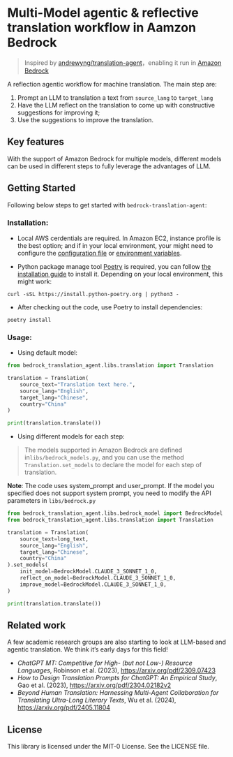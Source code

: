 # Multi-Model agentic & reflective translation workflow in Aamzon Bedrock

> Inspired by [andrewyng/translation-agent](https://github.com/andrewyng/translation-agent)，enabling it run in [Amazon Bedrock](https://aws.amazon.com/bedrock/)

A reflection agentic workflow for machine translation. The main step are:
1. Prompt an LLM to translation a text from `source_lang` to `target_lang`
2. Have the LLM reflect on the translation to come up with constructive suggestions for improving it;
3. Use the suggestions to improve the translation.

## Key features
With the support of Amazon Bedrock for multiple models, different models can be used in different steps to fully leverage the advantages of LLM.

## Getting Started

Following below steps to get started with `bedrock-translation-agent`: 

### Installation: 

- Local AWS cerdentials are required. In Amazon EC2, instance profile is the best option; and if in your local environment, your might need to configure the [configuration file](https://docs.aws.amazon.com/cli/v1/userguide/cli-configure-files.html) or [environment variables](https://docs.aws.amazon.com/cli/v1/userguide/cli-configure-envvars.html).

- Python package manage tool [Poetry](https://python-poetry.org/) is required, you can follow [the installation guide](https://python-poetry.org/docs/#installation) to install it. Depending on your local environment, this might work: 
```shell
curl -sSL https://install.python-poetry.org | python3 -
```

- After checking out the code, use Poetry to install dependencies:

```shell
poetry install
```

### Usage:

- Using default model:
```python
from bedrock_translation_agent.libs.translation import Translation

translation = Translation(
    source_text="Translation text here.",
    source_lang="English",
    target_lang="Chinese",
    country="China"
)

print(translation.translate())
```

- Using different models for each step:

>  The models supported in Amazon Bedrock are defined in`libs/bedrock_models.py`, and you can use the method `Translation.set_models` to declare the model for each step of translation.

**Note**: The code uses system_prompt and user_prompt. If the model you specified does not support system prompt, you need to modify the API parameters in `libs/bedrock.py`

```python
from bedrock_translation_agent.libs.bedrock_model import BedrockModel
from bedrock_translation_agent.libs.translation import Translation

translation = Translation(
    source_text=long_text,
    source_lang="English",
    target_lang="Chinese",
    country="China"
).set_models(
    init_model=BedrockModel.CLAUDE_3_SONNET_1_0,
    reflect_on_model=BedrockModel.CLAUDE_3_SONNET_1_0,
    improve_model=BedrockModel.CLAUDE_3_SONNET_1_0,
)

print(translation.translate())
```

## Related work

A few academic research groups are also starting to look at LLM-based and agentic translation. We think it’s early days for this field!
- *ChatGPT MT: Competitive for High- (but not Low-) Resource Languages*, Robinson et al. (2023), https://arxiv.org/pdf/2309.07423
- *How to Design Translation Prompts for ChatGPT: An Empirical Study*, Gao et al. (2023), https://arxiv.org/pdf/2304.02182v2
- *Beyond Human Translation: Harnessing Multi-Agent Collaboration for Translating Ultra-Long Literary Texts*, Wu et al. (2024),  https://arxiv.org/pdf/2405.11804


## License

This library is licensed under the MIT-0 License. See the LICENSE file.
